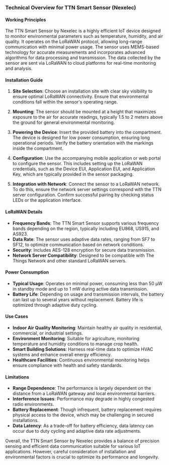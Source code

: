 ### Technical Overview for TTN Smart Sensor (Nexelec)

#### Working Principles
The TTN Smart Sensor by Nexelec is a highly efficient IoT device designed to monitor environmental parameters such as temperature, humidity, and air quality. It operates on the LoRaWAN protocol, allowing long-range communication with minimal power usage. The sensor uses MEMS-based technology for accurate measurements and incorporates advanced algorithms for data processing and transmission. The data collected by the sensor are sent via LoRaWAN to cloud platforms for real-time monitoring and analysis.

#### Installation Guide

1. **Site Selection**: Choose an installation site with clear sky visibility to ensure optimal LoRaWAN connectivity. Ensure that environmental conditions fall within the sensor's operating range.

2. **Mounting**: The sensor should be mounted at a height that maximizes exposure to the air for accurate readings, typically 1.5 to 2 meters above the ground for general environmental monitoring.

3. **Powering the Device**: Insert the provided battery into the compartment. The device is designed for low power consumption, ensuring long operational periods. Verify the battery orientation with the markings inside the compartment.

4. **Configuration**: Use the accompanying mobile application or web portal to configure the sensor. This includes setting up the LoRaWAN credentials, such as the Device EUI, Application EUI, and Application Key, which are typically provided in the sensor packaging.

5. **Integration with Network**: Connect the sensor to a LoRaWAN network. To do this, ensure the network server settings correspond with the TTN server configuration. Confirm successful pairing by checking status LEDs or the application interface.

#### LoRaWAN Details

- **Frequency Bands**: The TTN Smart Sensor supports various frequency bands depending on the region, typically including EU868, US915, and AS923.
- **Data Rate**: The sensor uses adaptive data rates, ranging from SF7 to SF12, to optimize communication based on network conditions.
- **Security**: Includes AES-128 encryption for secure data transmission.
- **Network Server Compatibility**: Designed to be compatible with The Things Network and other standard LoRaWAN servers.

#### Power Consumption

- **Typical Usage**: Operates on minimal power, consuming less than 50 µW in standby mode and up to 1 mW during active data transmission.
- **Battery Life**: Depending on usage and transmission intervals, the battery can last up to several years without replacement. Battery life is optimized through adaptive duty cycling.

#### Use Cases

- **Indoor Air Quality Monitoring**: Maintain healthy air quality in residential, commercial, or industrial settings.
- **Environment Monitoring**: Suitable for agriculture, monitoring temperature and humidity conditions to manage crop health.
- **Smart Building Solutions**: Harness real-time data to optimize HVAC systems and enhance overall energy efficiency.
- **Healthcare Facilities**: Continuous environmental monitoring helps ensure compliance with health and safety standards.

#### Limitations

- **Range Dependence**: The performance is largely dependent on the distance from a LoRaWAN gateway and local environmental barriers.
- **Interference Issues**: Performance may degrade in highly congested radio environments.
- **Battery Replacement**: Though infrequent, battery replacement requires physical access to the device, which may be challenging in secured installations.
- **Data Latency**: As a trade-off for battery efficiency, data latency can occur due to duty cycling and adaptive data rate adjustments.

Overall, the TTN Smart Sensor by Nexelec provides a balance of precision sensing and efficient data communication suitable for various IoT applications. However, careful consideration of installation and environmental factors is crucial to optimize its performance and longevity.